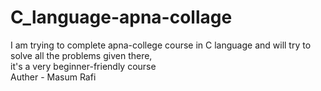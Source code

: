 # C_language-apna-collage
I am trying to complete  apna-college course in C language and will try to solve all the problems given there,
<br>
it's a very beginner-friendly course
<br>
Auther - Masum Rafi